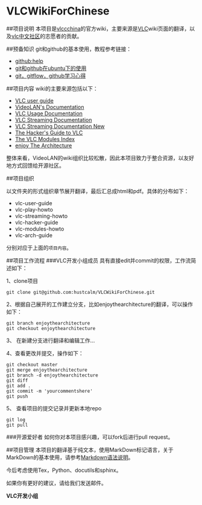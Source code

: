 VLCWikiForChinese
=================
##项目说明
本项目是[vlccchina](http://vlcchina.org/wiki)的官方wiki，主要来源是[VLC](http://wiki.videolan.org/Main_Page)wiki页面的翻译，以及[vlc中文社区](http://vlcchina.org)的志愿者的贡献。

##预备知识
git和github的基本使用，教程参考链接：

*   [github:help](https://help.github.com/articles/set-up-git)
*   [git和github在ubuntu下的使用](http://www.cnblogs.com/cocowool/archive/2010/10/19/1855616.html)
*   [git，gitflow，github学习心得](http://blog.csdn.net/yeahugo/article/details/7232380)

##项目内容
wiki的主要来源包括以下：

*   [VLC user guide](http://www.videolan.org/doc/vlc-user-guide/en/index.html)
*   [VideoLAN's Documentation](http://wiki.videolan.org/Documentation:Documentation)
*   [VLC Usage Documentation](http://wiki.videolan.org/Documentation:Play_HowTo)
*   [VLC Streaming Documentation](http://wiki.videolan.org/Documentation:Streaming_HowTo)
*   [VLC Streaming Documentation New](http://wiki.videolan.org/Documentation:Streaming_HowTo_New)
*   [The Hacker's Guide to VLC](http://wiki.videolan.org/Documentation:Hacker%27s_Guide)
*   [The VLC Modules Index](http://wiki.videolan.org/Documentation:Modules)
*   [enjoy The Architecture](http://www.enjoythearchitecture.com/vlc-architecture.html)

整体来看，VideoLAN的wiki组织比较松散，因此本项目致力于整合资源，以友好地方式回馈给开源社区。

##项目组织

以文件夹的形式组织章节展开翻译，最后汇总成html和pdf。具体的分布如下：

*   vlc-user-guide  
*   vlc-play-howto
*   vlc-streaming-howto
*   vlc-hacker-guide
*   vlc-modules-howto
*   vlc-arch-guide

分别对应于上面的`项目内容`。

##项目工作流程
###VLC开发小组成员
具有直接edit并commit的权限，工作流简述如下：

1、clone项目

    git clone git@github.com:hustcalm/VLCWikiForChinese.git

2、根据自己展开的工作建立分支，比如enjoythearchitecture的翻译，可以操作如下：

    git branch enjoythearchitecture
    git checkout enjoythearchitecture
3、 在新建分支进行翻译和编辑工作...

4、查看更改并提交，操作如下：
    
    git checkout master
    git merge enjoythearchitecture
    git branch -d enjoythearchitecture
    git diff
    git add .
    git commit -m 'yourcommentshere'
    git push

5、 查看项目的提交记录并更新本地repo

    git log
    git pull

###开源爱好者
如何你对本项目感兴趣，可以fork后进行pull request。

##项目管理
本项目的翻译基于纯文本，使用MarkDown标记语言，关于MarkDown的基本使用，请参考[Markdown语法说明](http://wowubuntu.com/markdown/)。

今后考虑使用Tex，Python、docutils和sphinx。

如果你有更好的建议，请给我们发送邮件。

**VLC开发小组**

